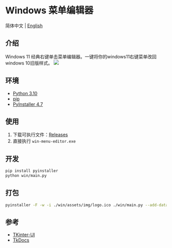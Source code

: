 # Windows 菜单编辑器

简体中文 | [English](./README.md)

## 介绍

Windows 11 经典右键单击菜单编辑器。一键将你的windows11右键菜单改回windows 10旧版样式。
![](https://cdn.jsdelivr.net/gh/openHacking/static-files@main/img/16409371544461640937154438.png)

## 环境

- [Python 3.10](https://www.python.org/downloads/)
- [pip](https://pip.pypa.io/en/stable/)
- [PyInstaller 4.7](http://www.pyinstaller.org/)

## 使用

1. 下载可执行文件：[Releases](https://github.com/openHacking/windows-menu-editor/releases)
2. 直接执行 `win-menu-editor.exe`


## 开发

```bash
pip install pyinstaller
python win/main.py
```

## 打包

```bash
pyinstaller -F -w -i ./win/assets/img/logo.ico ./win/main.py --add-data "./win/bat/classic.bat;bat" --add-data "./win/bat/default.bat;bat" -n "win-menu-editor" --noconfirm
```
## 参考

- [TKinter-UI](https://github.com/openHacking/TKinter-UI)
- [TkDocs](https://tkdocs.com/)